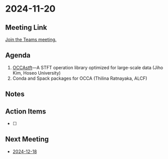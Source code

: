 # 2024-11-20

## Meeting Link

[Join the Teams meeting.](https://teams.microsoft.com/l/meetup-join/19%3ameeting_NTg2NThjZjAtYTU0Yi00YzRkLWI1MmQtNDVhZDUxNDI0OTQz%40thread.v2/0?context=%7b%22Tid%22%3a%220cfca185-25f7-49e3-8ae7-704d5326e285%22%2c%22Oid%22%3a%22e76e8444-bf17-4212-b407-066369e3264c%22%7d)

## Agenda

1. [OCCAstft](https://github.com/Rliop913/OCCAstft)&mdash;A STFT operation library optimized for large-scale data (Jiho Kim, Hoseo University)
2. Conda and Spack packages for OCCA (Thilina Ratnayaka, ALCF)

## Notes

## Action Items

- [ ]

## Next Meeting

- [2024-12-18](2024-12-18.md)
